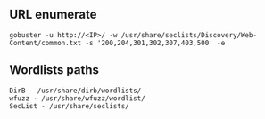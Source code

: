 
## URL enumerate
```
gobuster -u http://<IP>/ -w /usr/share/seclists/Discovery/Web-Content/common.txt -s '200,204,301,302,307,403,500' -e
```
## Wordlists paths
```
DirB - /usr/share/dirb/wordlists/
wfuzz - /usr/share/wfuzz/wordlist/
SecList - /usr/share/seclists/
```
